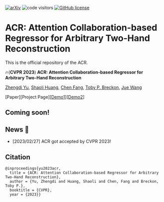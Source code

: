 [![arXiv](https://img.shields.io/badge/arXiv-coming-0.svg)]()
![code visitors](https://visitor-badge.glitch.me/badge?page_id=ZhengdiYu/Arbitrary-Hands-3D-Reconstruction)
[![GitHub license](https://img.shields.io/badge/license-Apache2.0-blue.svg)](https://github.com/ZhengdiYu/Arbitrary-Hands-3D-Reconstruction/blob/main/LICENSE)

# ACR: Attention Collaboration-based Regressor for Arbitrary Two-Hand Reconstruction


This is the official repository of the ACR.

🔥(**CVPR 2023**) **ACR: Attention Collaboration-based Regressor for Arbitrary Two-Hand Reconstruction**

[Zhengdi Yu](https://github.com/ZhengdiYu), [Shaoli Huang](https://scholar.google.com/citations?user=o31BPFsAAAAJ&hl=en&oi=ao), [Chen Fang](http://fangchen.org/), [Toby P. Breckon](https://breckon.org/toby/research/), [Jue Wang](https://juewang725.github.io/)

[Paper][Project Page][[Demo1](https://www.youtube.com/watch?v=-HTr_-DLqCg)][[Demo2](https://www.youtube.com/watch?v=ntPdgn47sKw)]

## Coming soon!

## News :triangular_flag_on_post:

- [2023/02/27] ACR got accepted by CVPR 2023!

## Citation
```
@inproceedings{yu2023acr,
  title = {ACR: Attention Collaboration-based Regressor for Arbitrary Two-Hand Reconstruction},
  author = {Yu, Zhengdi and Huang, Shaoli and Chen, Fang and Breckon, Toby P.},
  booktitle = {CVPR},
  year = {2023}}
```
